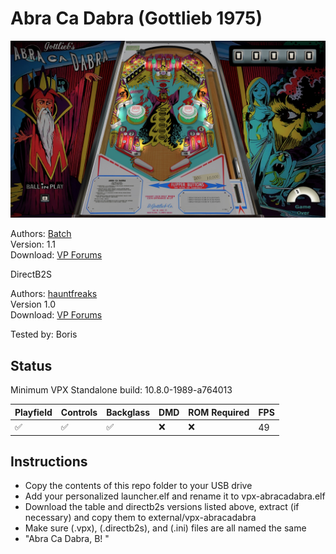 # Abra Ca Dabra (Gottlieb 1975)

![Table Preview](https://github.com/BorisUndead/vpx-images/blob/main/vpx-abracadabra.png)

Authors: [Batch](https://www.vpforums.org/index.php?showuser=30858)  
Version: 1.1  
Download: [VP Forums](https://www.vpforums.org/index.php?app=downloads&showfile=13283)

DirectB2S

Authors: [hauntfreaks](https://www.vpforums.org/index.php?showuser=73849)  
Version 1.0  
Download: [VP Forums](https://www.vpforums.org/index.php?app=downloads&showfile=13216) 

Tested by: Boris

## Status 

Minimum VPX Standalone build: 10.8.0-1989-a764013

| Playfield | Controls | Backglass | DMD | ROM Required | FPS | 
|-----------|----------|-----------|-----|--------------|-----|
| :white_check_mark: | :white_check_mark: | :white_check_mark: | :x: | :x: | 49 |

## Instructions

- Copy the contents of this repo folder to your USB drive
- Add your personalized launcher.elf and rename it to vpx-abracadabra.elf
- Download the table and directb2s versions listed above, extract (if necessary) and copy them to external/vpx-abracadabra
- Make sure (.vpx), (.directb2s), and (.ini) files are all named the same
- "Abra Ca Dabra, B! "
